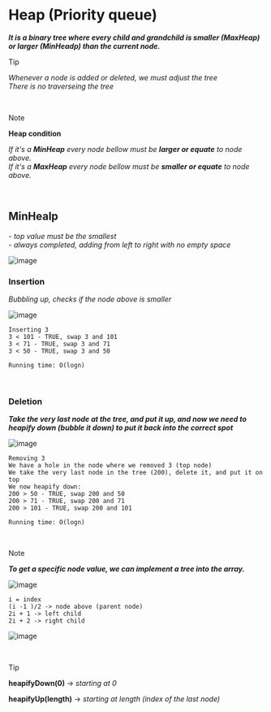 # Heap (Priority queue)

***It is a binary tree where every child and grandchild is smaller (MaxHeap) or larger (MinHeadp) than the current node.***

>[!TIP]
>*Whenever a node is added or deleted, we must adjust the tree
><br />
>There is no traverseing the tree*

<br />

>[!NOTE]
>**Heap condition**
>
>*If it's a **MinHeap** every node bellow must be **larger or equate** to node above.*
><br />
>*If it's a **MaxHeap** every node bellow must be **smaller or equate** to node above.*

<br />

## MinHealp
*- top value must be the smallest*
<br />
*- always completed, adding from left to right with no empty space*

![image](https://github.com/mbrezov/The-Last-Algorithms-Course-Youll-Need-notes/assets/127137480/cd383666-96b0-4529-8cac-8e381bcc492d)

### Insertion

*Bubbling up, checks if the node above is smaller*

![image](https://github.com/mbrezov/The-Last-Algorithms-Course-Youll-Need-notes/assets/127137480/1bb5e323-e198-4f0f-a731-9b68477b0c13)

```
Inserting 3
3 < 101 - TRUE, swap 3 and 101
3 < 71 - TRUE, swap 3 and 71
3 < 50 - TRUE, swap 3 and 50
```

`Running time: O(logn)`

<br />

### Deletion

***Take the very last node at the tree, and put it up, and now we need to heapify down (bubble it down) to put it back into the correct spot***

![image](https://github.com/mbrezov/The-Last-Algorithms-Course-Youll-Need-notes/assets/127137480/d4aa6c37-3e92-460b-b31c-9d0f037baa10)

```
Removing 3
We have a hole in the node where we removed 3 (top node)
We take the very last node in the tree (200), delete it, and put it on top
We now heapify down:
200 > 50 - TRUE, swap 200 and 50
200 > 71 - TRUE, swap 200 and 71
200 > 101 - TRUE, swap 200 and 101
```

`Running time: O(logn)`

<br />

>[!NOTE]
>***To get a specific node value, we can implement a tree into the array.***

![image](https://github.com/mbrezov/The-Last-Algorithms-Course-Youll-Need-notes/assets/127137480/e24198c4-870e-47db-bb43-c7b6642d4b74)

```
i = index
(i -1 )/2 -> node above (parent node)
2i + 1 -> left child
2i + 2 -> right child
```

![image](https://github.com/mbrezov/The-Last-Algorithms-Course-Youll-Need-notes/assets/127137480/fe9405d0-216c-4029-9d25-211edebc23e7)

<br />

>[!TIP]
>**heapifyDown(0)** -> *starting at 0*
>
>**heapifyUp(length)** -> *starting at length (index of the last node)*
